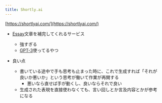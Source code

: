 ```yaml
---
title: Shortly.ai
---
```


[https://shortlyai.com/](https://shortlyai.com/)

* [Essay](Essay.md)文章を補完してくれるサービス
  
  * 強すぎる
  * [GPT-3](GPT-3.md)使ってるやつ
* 良い点
  
  * 書いている途中で手も思考も止まった時に、これで生成すれば「それが良いか悪いか」という思考が働いて作業が再開する
    * 悪いなら直せば手が動くし、良いならそれで良い
  * 生成された表現を直接使わなくても、言い回しとか言及内容とかが参考になる
